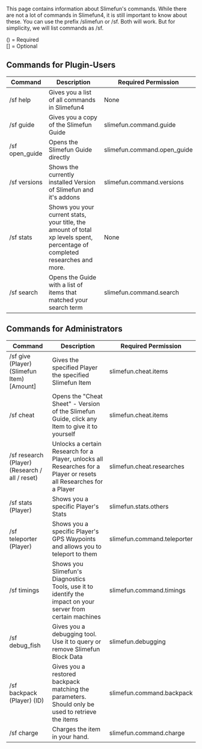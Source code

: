 This page contains information about Slimefun's commands.
While there are not a lot of commands in Slimefun4, it is still important to know about these.
You can use the prefix /slimefun or /sf. Both will work.
But for simplicity, we will list commands as /sf.

() = Required
<br>
[] = Optional

## Commands for Plugin-Users
| Command | Description | Required Permission |
| ----------- | ------------------- | --------- |
| /sf help | Gives you a list of all commands in Slimefun4 | None |
| /sf guide | Gives you a copy of the Slimefun Guide | slimefun.command.guide |
| /sf open_guide | Opens the Slimefun Guide directly | slimefun.command.open_guide |
| /sf versions | Shows the currently installed Version of Slimefun and it's addons | slimefun.command.versions |
| /sf stats | Shows you your current stats, your title, the amount of total xp levels spent, percentage of completed researches and more. | None |
| /sf search <search term> | Opens the Guide with a list of items that matched your search term | slimefun.command.search |

## Commands for Administrators
| Command | Description | Required Permission |
| ----------- | ------------------- | --------- |
| /sf give (Player) (Slimefun Item) [Amount] | Gives the specified Player the specified Slimefun Item | slimefun.cheat.items |
| /sf cheat | Opens the "Cheat Sheet" - Version of the Slimefun Guide, click any Item to give it to yourself | slimefun.cheat.items |
| /sf research (Player) (Research / all / reset) | Unlocks a certain Research for a Player, unlocks all Researches for a Player or resets all Researches for a Player | slimefun.cheat.researches |
| /sf stats (Player) | Shows you a specific Player's Stats | slimefun.stats.others |
| /sf teleporter (Player) | Shows you a specific Player's GPS Waypoints and allows you to teleport to them | slimefun.command.teleporter |
| /sf timings | Shows you Slimefun's Diagnostics Tools, use it to identify the impact on your server from certain machines | slimefun.command.timings |
| /sf debug_fish | Gives you a debugging tool. Use it to query or remove Slimefun Block Data | slimefun.debugging |
| /sf backpack (Player) (ID) | Gives you a restored backpack matching the parameters. Should only be used to retrieve the items | slimefun.command.backpack |
| /sf charge | Charges the item in your hand. | slimefun.command.charge |
